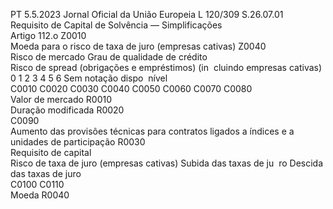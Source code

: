 PT  5.5.2023 Jornal Oficial da União Europeia L 120/309
 S.26.07.01  
Requisito de Capital de Solvência — Simplificações  
Artigo 112.o Z0010  
Moeda para o risco de taxa de juro 
(empresas cativas)  Z0040  
Risco de mercado  Grau de qualidade de crédito  
Risco de  spread  (obrigações e empréstimos) (in ­
cluindo empresas cativas)  0 1  2  3  4  5  6  Sem notação dispo ­
nível  
C0010  C0020  C0030  C0040  C0050  C0060  C0070  C0080  
Valor de mercado  R0010  
Duração modificada  R0020  
C0090  
Aumento das provisões técnicas para contratos 
ligados a índices e a unidades de participação  R0030  
Requisito de capital  
Risco de taxa de juro (empresas cativas)  Subida das 
taxas de ju ­
ro  Descida das 
taxas de juro  
C0100  C0110  
Moeda  R0040